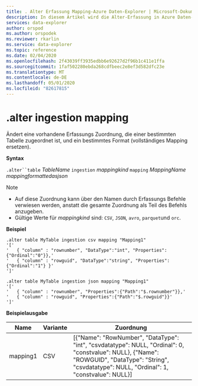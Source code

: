 ```yaml
---
title: . Alter Erfassung Mapping-Azure Daten-Explorer | Microsoft-Dokumentation
description: In diesem Artikel wird die Alter-Erfassung in Azure Daten-Explorer beschrieben.
services: data-explorer
author: orspod
ms.author: orspodek
ms.reviewer: rkarlin
ms.service: data-explorer
ms.topic: reference
ms.date: 02/04/2020
ms.openlocfilehash: 2f43039ff3935edbb6e92627d2f96b1c411e1ffa
ms.sourcegitcommit: 1faf502280ebda268cdfbeec2e8ef3d582dfc23e
ms.translationtype: MT
ms.contentlocale: de-DE
ms.lasthandoff: 05/01/2020
ms.locfileid: "82617815"
---
```

# <a name="alter-ingestion-mapping"></a>.alter ingestion mapping

Ändert eine vorhandene Erfassungs Zuordnung, die einer bestimmten Tabelle zugeordnet ist, und ein bestimmtes Format (vollständiges Mapping ersetzen).

**Syntax**

`.alter``table` *TableName* `ingestion` *mappingkind* `mapping` *MappingName* *mappingformattedasjson*

> [!NOTE]
> * Auf diese Zuordnung kann über den Namen durch Erfassungs Befehle verwiesen werden, anstatt die gesamte Zuordnung als Teil des Befehls anzugeben.
> * Gültige Werte für _mappingkind_ sind: `CSV`, `JSON`, `avro`, `parquet`und `orc`.

**Beispiel** 
 
```kusto
.alter table MyTable ingestion csv mapping "Mapping1"
'['
'   { "column" : "rownumber", "DataType":"int", "Properties":{"Ordinal":"0"}},'
'   { "column" : "rowguid", "DataType":"string", "Properties":{"Ordinal":"1"} }'
']'

.alter table MyTable ingestion json mapping "Mapping1"
'['
'   { "column" : "rownumber", "Properties":{"Path":"$.rownumber"}},'
'   { "column" : "rowguid", "Properties":{"Path":"$.rowguid"}}'
']'
```

**Beispielausgabe**

| Name     | Variante | Zuordnung                                                                                                                                                                          |
|----------|------|----------------------------------------------------------------------------------------------------------------------------------------------------------------------------------|
| mapping1 | CSV  | [{"Name": "RowNumber", "DataType": "int", "csvdatatype": NULL, "Ordinal": 0, "constvalue": NULL}, {"Name": "ROWGUID", "DataType": "String", "csvdatatype": NULL, "Ordinal": 1, "constvalue": NULL}] |

